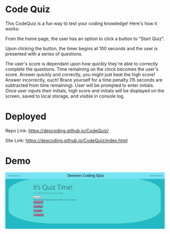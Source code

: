 # Code Quiz

This CodeQuiz is a fun way to test your coding knowledge!  Here's how it works:

From the home page, the user has an option to click a button to "Start Quiz".

Upon clicking the button, the timer begins at 100 seconds and the user is presented with a series of questions. 

The user's score is dependant upon how quickly they're able to correctly complete the questions.  Time remaining on the clock becomes the user's score.  Answer quickly and correctly, you might just beat the high score! Answer incorrectly, ouch!  Brace yourself for a time penalty (15 seconds are subtracted from time remaining).  User will be prompted to enter initials.  Once user inputs their initials,  high score and initials will be displayed on the screen, saved to local storage, and visible in console log.  

# Deployed

Repo Link:  https://descoding.github.io/CodeQuiz/

Site Link:  https://descoding.github.io/CodeQuiz/index.html

# Demo

![Demo](Assets/QUIZDEMO.png)
